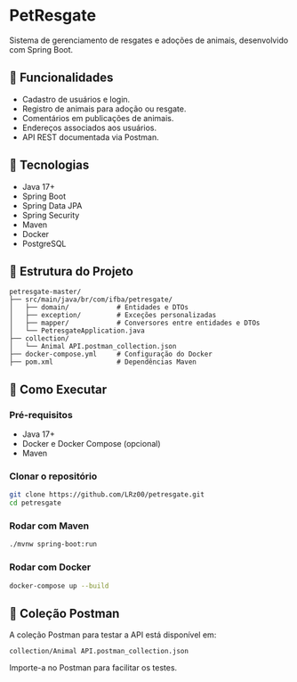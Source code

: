 # PetResgate

Sistema de gerenciamento de resgates e adoções de animais, desenvolvido com Spring Boot.

## 📌 Funcionalidades

- Cadastro de usuários e login.
- Registro de animais para adoção ou resgate.
- Comentários em publicações de animais.
- Endereços associados aos usuários.
- API REST documentada via Postman.

## 🚀 Tecnologias

- Java 17+
- Spring Boot
- Spring Data JPA
- Spring Security
- Maven
- Docker
- PostgreSQL

## 📁 Estrutura do Projeto

```
petresgate-master/
├── src/main/java/br/com/ifba/petresgate/
│   ├── domain/            # Entidades e DTOs
│   ├── exception/         # Exceções personalizadas
│   ├── mapper/            # Conversores entre entidades e DTOs
│   └── PetresgateApplication.java
├── collection/
│   └── Animal API.postman_collection.json
├── docker-compose.yml     # Configuração do Docker
├── pom.xml                # Dependências Maven
```

## 🧪 Como Executar

### Pré-requisitos

- Java 17+
- Docker e Docker Compose (opcional)
- Maven

### Clonar o repositório

```bash
git clone https://github.com/LRz00/petresgate.git
cd petresgate
```

### Rodar com Maven

```bash
./mvnw spring-boot:run
```

### Rodar com Docker

```bash
docker-compose up --build
```

## 🔗 Coleção Postman

A coleção Postman para testar a API está disponível em:

```
collection/Animal API.postman_collection.json
```

Importe-a no Postman para facilitar os testes.
